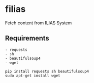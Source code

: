 filias
======

Fetch content from ILIAS System

## Requirements ##

    - requests
    - sh
    - beautifulsoup4
    - wget

    pip install requests sh beautifulsoup4
    sudo apt-get install wget
